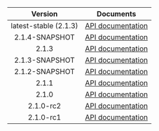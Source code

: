 | Version | Documents |
|:---:|---|
| latest-stable (2.1.3) | [API documentation](latest-stable) |
| 2.1.4-SNAPSHOT | [API documentation](2.1.4-SNAPSHOT) |
| 2.1.3 | [API documentation](2.1.3) |
| 2.1.3-SNAPSHOT | [API documentation](2.1.3-SNAPSHOT) |
| 2.1.2-SNAPSHOT | [API documentation](2.1.2-SNAPSHOT) |
| 2.1.1 | [API documentation](2.1.1) |
| 2.1.0 | [API documentation](2.1.0) |
| 2.1.0-rc2 | [API documentation](2.1.0-rc2) |
| 2.1.0-rc1 | [API documentation](2.1.0-rc1) |
